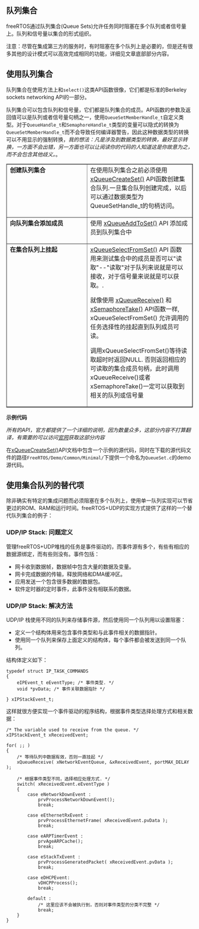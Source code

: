 ## 队列集合

freeRTOS通过队列集合(Queue Sets)允许任务同时阻塞在多个队列或者信号量上。队列和信号量以集合的形式组织。

注意：尽管在集成第三方的服务时，有时阻塞在多个队列上是必要的，但是还有很多其他的设计模式可以高效完成相同的功能，详细见文章底部部分内容。

## 使用队列集合

队列集合在使用方法上和`select()`这类API函数很像，它们都是标准的Berkeley sockets networking API的一部分。

队列集合可以包含队列和信号量，它们都是队列集合的成员。API函数的参数及返回值可以是队列或者信号量句柄之一，使用`QueueSetMemberHandle_t`自定义类型。对于`QueueHandle_t`和`SemaphoreHandle_t`类型的变量可以隐式的转换为`QueueSetMemberHandle_t`而不会导致任何编译器警告，因此这种数据类型的转换可以不用显示的强制转换，*我的想法：凡是涉及到数据类型的转换，最好显示转换，一方面不会出错，另一方面也可以让阅读你的代码的人知道这是你故意为之，而不会包含其他歧义。*。

<table border="1" cellspacing="1" cellpadding="4">
	<tr>
		<td valign="top" width="200">
			<b>
				创建队列集合
			</b>
		</td>
		<td>
			在使用队列集合之前必须使用
			<a href="xQueueCreateSet.html">xQueueCreateSet()</a> API函数创建集合队列.一旦集合队列创建完成，以后可以通过数据类型为QueueSetHandle_t的句柄访问。
			<p>
		</td>
	</tr>
	<tr>
		<td valign="top">
			<b>
				向队列集合添加成员
			</b>
		</td>
		<td>
			使用 <a href="xQueueAddToSet.html">xQueueAddToSet()</a> API 添加成员到队列集合中
			<p>
		</td>
	</tr>
	<tr>
		<td valign="top">
			<b>
				在集合队列上挂起
			</b>
		</td>
		<td>
			<a href="xQueueSelectFromSet.html">xQueueSelectFromSet()</a> API 函数 用来测试集合中的成员是否可以"读取"--"读取"对于队列来说就是可以接收，对于信号量来说就是可以获取。.
			<p>
			就像使用 <a href="/a00118.html">xQueueReceive()</a>
			和 <a href="a00122.html">xSemaphoreTake()</a> API函数一样, xQueueSelectFromSet()
			允许调用的任务选择性的挂起直到队列成员可读。
			<p>
			调用xQueueSelectFromSet()等待读取超时时返回NULL. 否则返回相应的可读取的集合成员句柄，此时调用xQueueReceive()或者xSemaphoreTake()一定可以获取到相关的队列或信号量
			<p>
		</td>
	</tr>
</table>

**示例代码**

*所有的API，官方都提供了一个详细的说明，因为数量众多，这部分内容不打算翻译，有需要的可以访问[官网](http://www.freertos.org/a00106.html)获取这部分内容*

在[xQueueCreateSet()](http://www.freertos.org/xQueueCreateSet.html)API文档中包含一个示例的源代码，同时在下载的源代码文件的路径`FreeRTOS/Demo/Common/Minimal/`下提供一个命名为`QueueSet.c`的demo源代码。

## 使用集合队列的替代项

除非确实有特定的集成问题而必须阻塞在多个队列上，使用单一队列实现可以节省更过的ROM、RAM和运行时间。freeRTOS+UDP的实现方式提供了这样的一个替代队列集合的例子：

### UDP/IP Stack: 问题定义

管理freeRTOS+UDP堆栈的任务是事件驱动的，而事件源有多个，有些有相应的数据源绑定，而有些则没有。事件包括：

- 网卡收到数据帧，数据帧中包含大量的数据及变量。
- 网卡完成数据的传输，释放网络和DMA缓冲区。
- 应用发送一个包含很多数据的数据包。
- 软件定时器的定时事件，此事件没有相联系的数据。

### UDP/IP Stack: 解决方法

UDP/IP 栈使用不同的队列来存储事件源，然后使用同一个队列用以设置阻塞：

- 定义一个结构体用来包含事件类型和与此事件相关的数据指针。
- 使用同一个队列来保存上面定义的结构体，每个事件都会被发送到同一个队列。

结构体定义如下：

```
typedef struct IP_TASK_COMMANDS
{
    eIPEvent_t eEventType; /* 事件类型. */
    void *pvData; /* 事件关联数据指针 */

} xIPStackEvent_t;
```

这样就很方便实现一个事件驱动的程序结构，根据事件类型选择处理方式和相关数据：

```
/* The variable used to receive from the queue. */
xIPStackEvent_t xReceivedEvent;

for( ;; )
{
    /* 等待队列中数据有效，否则一直挂起 */
    xQueueReceive( xNetworkEventQueue, &xReceivedEvent, portMAX_DELAY );

    /* 根据事件类型不同，选择相应处理方式. */
    switch( xReceivedEvent.eEventType )
    {
        case eNetworkDownEvent :
            prvProcessNetworkDownEvent();
            break;

        case eEthernetRxEvent :
            prvProcessEthernetFrame( xReceivedEvent.pvData );
            break;

        case eARPTimerEvent :
            prvAgeARPCache();
            break;

        case eStackTxEvent :
            prvProcessGeneratedPacket( xReceivedEvent.pvData );
            break;

        case eDHCPEvent:
            vDHCPProcess();
            break;

        default :
            /* 这里应该不会被执行到，否则对事件类型的分类不完整 */
            break;
    }
}
```
